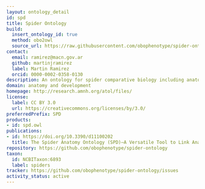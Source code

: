 ```yaml
---
layout: ontology_detail
id: spd
title: Spider Ontology
build:
  insert_ontology_id: true
  method: obo2owl
  source_url: https://raw.githubusercontent.com/obophenotype/spider-ontology/master/spider_comparative_biology.obo
contact:
  email: ramirez@macn.gov.ar
  github: martinjramirez
  label: Martin Ramirez
  orcid: 0000-0002-0358-0130
description: An ontology for spider comparative biology including anatomical parts (e.g. leg, claw), behavior (e.g. courtship, combing) and products (i.g. silk, web, borrow).
domain: anatomy and development
homepage: http://research.amnh.org/atol/files/
license:
  label: CC BY 3.0
  url: https://creativecommons.org/licenses/by/3.0/
preferredPrefix: SPD
products:
- id: spd.owl
publications:
- id: https://doi.org/10.3390/d11100202
  title: The Spider Anatomy Ontology (SPD)—A Versatile Tool to Link Anatomy with Cross-Disciplinary Data
repository: https://github.com/obophenotype/spider-ontology
taxon:
  id: NCBITaxon:6893
  label: spiders
tracker: https://github.com/obophenotype/spider-ontology/issues
activity_status: active
---
```

